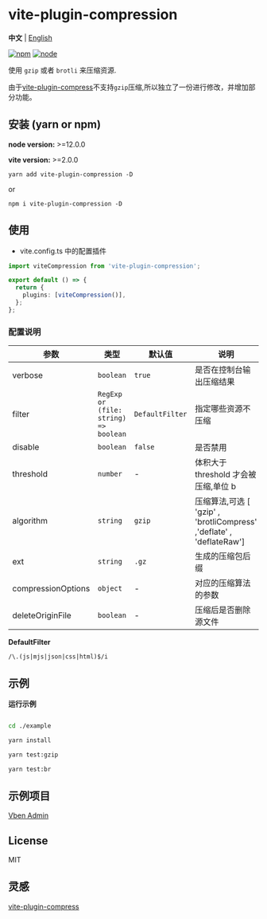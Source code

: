 # vite-plugin-compression

**中文** | [English](./README.md)

[![npm][npm-img]][npm-url] [![node][node-img]][node-url]

使用 `gzip` 或者 `brotli` 来压缩资源.

由于[vite-plugin-compress](https://github.com/alloc/vite-plugin-compress)不支持`gzip`压缩,所以独立了一份进行修改，并增加部分功能。

## 安装 (yarn or npm)

**node version:** >=12.0.0

**vite version:** >=2.0.0

```
yarn add vite-plugin-compression -D
```

or

```
npm i vite-plugin-compression -D
```

## 使用

- vite.config.ts 中的配置插件

```ts
import viteCompression from 'vite-plugin-compression';

export default () => {
  return {
    plugins: [viteCompression()],
  };
};
```

### 配置说明

| 参数 | 类型 | 默认值 | 说明 |
| --- | --- | --- | --- |
| verbose | `boolean` | `true` | 是否在控制台输出压缩结果 |
| filter | `RegExp or (file: string) => boolean` | `DefaultFilter` | 指定哪些资源不压缩 |
| disable | `boolean` | `false` | 是否禁用 |
| threshold | `number` | - | 体积大于 threshold 才会被压缩,单位 b |
| algorithm | `string` | `gzip` | 压缩算法,可选 [ 'gzip' , 'brotliCompress' ,'deflate' , 'deflateRaw'] |
| ext | `string` | `.gz` | 生成的压缩包后缀 |
| compressionOptions | `object` | - | 对应的压缩算法的参数 |
| deleteOriginFile | `boolean` | - | 压缩后是否删除源文件 |

**DefaultFilter**

`/\.(js|mjs|json|css|html)$/i`

## 示例

**运行示例**

```bash

cd ./example

yarn install

yarn test:gzip

yarn test:br

```

## 示例项目

[Vben Admin](https://github.com/anncwb/vue-vben-admin)

## License

MIT

## 灵感

[vite-plugin-compress](https://github.com/alloc/vite-plugin-compress)

[npm-img]: https://img.shields.io/npm/v/vite-plugin-style-import.svg
[npm-url]: https://npmjs.com/package/vite-plugin-style-import
[node-img]: https://img.shields.io/node/v/vite-plugin-style-import.svg
[node-url]: https://nodejs.org/en/about/releases/
